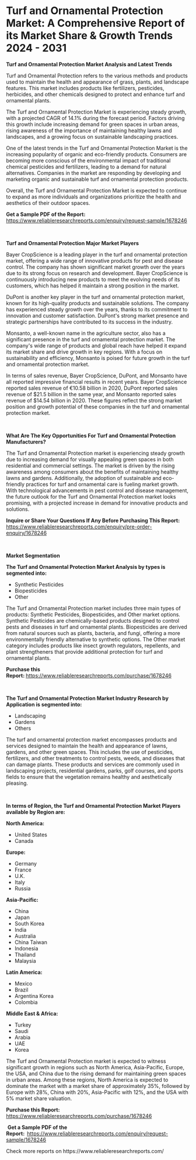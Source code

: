 <p><h1>Turf and Ornamental Protection Market: A Comprehensive Report of its Market Share & Growth Trends 2024 - 2031</h1></p><p><strong>Turf and Ornamental Protection Market Analysis and Latest Trends</strong></p>
<p><p>Turf and Ornamental Protection refers to the various methods and products used to maintain the health and appearance of grass, plants, and landscape features. This market includes products like fertilizers, pesticides, herbicides, and other chemicals designed to protect and enhance turf and ornamental plants.</p><p>The Turf and Ornamental Protection Market is experiencing steady growth, with a projected CAGR of 14.1% during the forecast period. Factors driving this growth include increasing demand for green spaces in urban areas, rising awareness of the importance of maintaining healthy lawns and landscapes, and a growing focus on sustainable landscaping practices. </p><p>One of the latest trends in the Turf and Ornamental Protection Market is the increasing popularity of organic and eco-friendly products. Consumers are becoming more conscious of the environmental impact of traditional chemical pesticides and fertilizers, leading to a demand for natural alternatives. Companies in the market are responding by developing and marketing organic and sustainable turf and ornamental protection products.</p><p>Overall, the Turf and Ornamental Protection Market is expected to continue to expand as more individuals and organizations prioritize the health and aesthetics of their outdoor spaces.</p></p>
<p><strong>Get a Sample PDF of the Report:&nbsp;</strong> <a href="https://www.reliableresearchreports.com/enquiry/request-sample/1678246">https://www.reliableresearchreports.com/enquiry/request-sample/1678246</a></p>
<p>&nbsp;</p>
<p><strong>Turf and Ornamental Protection Major Market Players</strong></p>
<p><p>Bayer CropScience is a leading player in the turf and ornamental protection market, offering a wide range of innovative products for pest and disease control. The company has shown significant market growth over the years due to its strong focus on research and development. Bayer CropScience is continuously introducing new products to meet the evolving needs of its customers, which has helped it maintain a strong position in the market.</p><p>DuPont is another key player in the turf and ornamental protection market, known for its high-quality products and sustainable solutions. The company has experienced steady growth over the years, thanks to its commitment to innovation and customer satisfaction. DuPont's strong market presence and strategic partnerships have contributed to its success in the industry.</p><p>Monsanto, a well-known name in the agriculture sector, also has a significant presence in the turf and ornamental protection market. The company's wide range of products and global reach have helped it expand its market share and drive growth in key regions. With a focus on sustainability and efficiency, Monsanto is poised for future growth in the turf and ornamental protection market.</p><p>In terms of sales revenue, Bayer CropScience, DuPont, and Monsanto have all reported impressive financial results in recent years. Bayer CropScience reported sales revenue of €10.58 billion in 2020, DuPont reported sales revenue of $21.5 billion in the same year, and Monsanto reported sales revenue of $14.54 billion in 2020. These figures reflect the strong market position and growth potential of these companies in the turf and ornamental protection market.</p></p>
<p>&nbsp;</p>
<p><strong>What Are The Key Opportunities For Turf and Ornamental Protection Manufacturers?</strong></p>
<p><p>The Turf and Ornamental Protection market is experiencing steady growth due to increasing demand for visually appealing green spaces in both residential and commercial settings. The market is driven by the rising awareness among consumers about the benefits of maintaining healthy lawns and gardens. Additionally, the adoption of sustainable and eco-friendly practices for turf and ornamental care is fueling market growth. With technological advancements in pest control and disease management, the future outlook for the Turf and Ornamental Protection market looks promising, with a projected increase in demand for innovative products and solutions.</p></p>
<p><strong>Inquire or Share Your Questions If Any Before Purchasing This Report:</strong> <a href="https://www.reliableresearchreports.com/enquiry/pre-order-enquiry/1678246">https://www.reliableresearchreports.com/enquiry/pre-order-enquiry/1678246</a></p>
<p>&nbsp;</p>
<p><strong>Market Segmentation</strong></p>
<p><strong>The Turf and Ornamental Protection Market Analysis by types is segmented into:</strong></p>
<p><ul><li>Synthetic Pesticides</li><li>Biopesticides</li><li>Other</li></ul></p>
<p><p>The Turf and Ornamental Protection market includes three main types of products: Synthetic Pesticides, Biopesticides, and Other market options. Synthetic Pesticides are chemically-based products designed to control pests and diseases in turf and ornamental plants. Biopesticides are derived from natural sources such as plants, bacteria, and fungi, offering a more environmentally friendly alternative to synthetic options. The Other market category includes products like insect growth regulators, repellents, and plant strengtheners that provide additional protection for turf and ornamental plants.</p></p>
<p><strong>Purchase this Report:&nbsp;</strong><a href="https://www.reliableresearchreports.com/purchase/1678246">https://www.reliableresearchreports.com/purchase/1678246</a></p>
<p>&nbsp;</p>
<p><strong>The Turf and Ornamental Protection Market Industry Research by Application is segmented into:</strong></p>
<p><ul><li>Landscaping</li><li>Gardens</li><li>Others</li></ul></p>
<p><p>The turf and ornamental protection market encompasses products and services designed to maintain the health and appearance of lawns, gardens, and other green spaces. This includes the use of pesticides, fertilizers, and other treatments to control pests, weeds, and diseases that can damage plants. These products and services are commonly used in landscaping projects, residential gardens, parks, golf courses, and sports fields to ensure that the vegetation remains healthy and aesthetically pleasing.</p></p>
<p>&nbsp;</p>
<p><strong>In terms of Region, the Turf and Ornamental Protection Market Players available by Region are:</strong></p>
<p>
    <p> <strong> North America: </strong>
        <ul>
            <li>United States</li>
            <li>Canada</li>
        </ul>
        </p> 
    <p> <strong> Europe: </strong>
        <ul>
            <li>Germany</li>
            <li>France</li>
            <li>U.K.</li>
            <li>Italy</li>
            <li>Russia</li>
        </ul>
        </p> 
    <p> <strong> Asia-Pacific: </strong>
        <ul>
            <li>China</li>
            <li>Japan</li>
            <li>South Korea</li>
            <li>India</li>
            <li>Australia</li>
            <li>China Taiwan</li>
            <li>Indonesia</li>
            <li>Thailand</li>
            <li>Malaysia</li>
        </ul>
        </p> 
    <p> <strong> Latin America: </strong>
        <ul>
            <li>Mexico</li>
            <li>Brazil</li>
            <li>Argentina Korea</li>
            <li>Colombia</li>
        </ul>
        </p> 
    <p> <strong> Middle East & Africa: </strong>
        <ul>
            <li>Turkey</li>
            <li>Saudi</li>
            <li>Arabia</li>
            <li>UAE</li>
            <li>Korea</li>
        </ul>
    </p>
    </p>
<p><p>The Turf and Ornamental Protection market is expected to witness significant growth in regions such as North America, Asia-Pacific, Europe, the USA, and China due to the rising demand for maintaining green spaces in urban areas. Among these regions, North America is expected to dominate the market with a market share of approximately 35%, followed by Europe with 28%, China with 20%, Asia-Pacific with 12%, and the USA with 5% market share valuation.</p></p>
<p><strong>Purchase this Report: </strong><a href="https://www.reliableresearchreports.com/purchase/1678246">https://www.reliableresearchreports.com/purchase/1678246</a></p>
<p>&nbsp;<strong>Get a Sample PDF of the Report:&nbsp;&nbsp;</strong><a href="https://www.reliableresearchreports.com/enquiry/request-sample/1678246">https://www.reliableresearchreports.com/enquiry/request-sample/1678246</a></p>
<p><strong></strong></p>
<p>Check more reports on https://www.reliableresearchreports.com/</p>